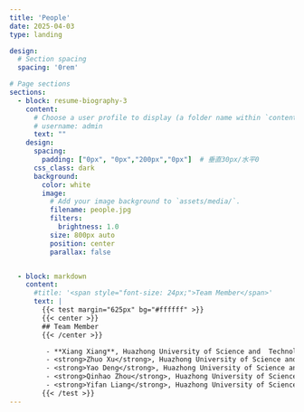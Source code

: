 ```yaml
---
title: 'People'
date: 2025-04-03
type: landing

design:
  # Section spacing
  spacing: '0rem'

# Page sections
sections:
  - block: resume-biography-3
    content:
      # Choose a user profile to display (a folder name within `content/authors/`)
      # username: admin
      text: ""
    design:
      spacing:
        padding: ["0px", "0px","200px","0px"]  # 垂直30px/水平0
      css_class: dark
      background:
        color: white
        image:
          # Add your image background to `assets/media/`.
          filename: people.jpg
          filters:
            brightness: 1.0
          size: 800px auto
          position: center
          parallax: false


  - block: markdown
    content:
      #title: '<span style="font-size: 24px;">Team Member</span>'
      text: |
        {{< test margin="625px" bg="#ffffff" >}}
        {{< center >}}
        ## Team Member
        {{< /center >}}

         - **Xiang Xiang**, Huazhong University of Science and  Technology, China
         - <strong>Zhuo Xu</strong>, Huazhong University of Science and   Technology, China
         - <strong>Yao Deng</strong>, Huazhong University of Science and Technology, China
         - <strong>Qinhao Zhou</strong>, Huazhong University of Science and Technology, China
         - <strong>Yifan Liang</strong>, Huazhong University of Science and Technology, China
        {{< /test >}}
---
```

